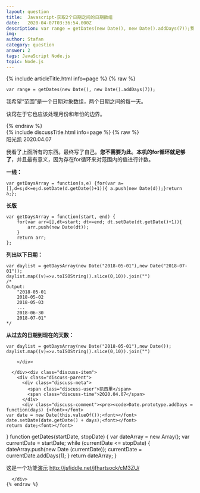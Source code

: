 ```yaml
---
layout: question
title:  Javascript-获取2个日期之间的日期数组
date:   2020-04-07T03:36:54.000Z
description: var range = getDates(new Date(), new Date().addDays(7));我希望“范围”是一个日期对象数组，两...
img: 
author: Stafan
category: question
answer: 2
tags: JavaScript Node.js
topic: Node.js
---
```

<div class="article-root">
  <div class="article">
    {% include articleTitle.html info=page %}
    {% raw %}
    <div class="article-content"><pre><code>var range = getDates(new Date(), new Date().addDays(7));
</code></pre>

<p><font style="vertical-align: inherit;"><font style="vertical-align: inherit;">我希望“范围”是一个日期对象数组，两个日期之间的每一天。</font></font></p>

<p><font style="vertical-align: inherit;"><font style="vertical-align: inherit;">诀窍在于它也应该处理月份和年份的边界。</font></font></p></div>
    {% endraw %}
  </div>

  <div class="discuss-wrapper">
    {% include discussTitle.html info=page %}
    {% raw %}
    <div class="discuss-item">
        <div class="discuss-parent">
          <div class="discuss-meta">
            <span class="discuss-user">阳光凯</span>
            <span class="discuss-time">2020.04.07</span>
          </div>
          <div class="discuss-comment"><p><font style="vertical-align: inherit;"><font style="vertical-align: inherit;">我看了上面所有的东西。</font><font style="vertical-align: inherit;">最终写了自己。</font></font><strong><font style="vertical-align: inherit;"><font style="vertical-align: inherit;">您不需要为此</font></font></strong><font style="vertical-align: inherit;"><font style="vertical-align: inherit;">。</font></font><strong><font style="vertical-align: inherit;"><font style="vertical-align: inherit;">本机的for循环就足够了</font></font></strong><font style="vertical-align: inherit;"><font style="vertical-align: inherit;">，并且最有意义，因为存在for循环来对范围内的值进行计数。</font></font></p>

<p><strong><font style="vertical-align: inherit;"><font style="vertical-align: inherit;">一线：</font></font></strong></p>

<pre><code>var getDaysArray = function(s,e) {for(var a=[],d=s;d&lt;=e;d.setDate(d.getDate()+1)){ a.push(new Date(d));}return a;};
</code></pre>

<p><strong><font style="vertical-align: inherit;"><font style="vertical-align: inherit;">长版</font></font></strong></p>

<pre><code>var getDaysArray = function(start, end) {<font></font>
    for(var arr=[],dt=start; dt&lt;=end; dt.setDate(dt.getDate()+1)){<font></font>
        arr.push(new Date(dt));<font></font>
    }<font></font>
    return arr;<font></font>
};<font></font>
</code></pre>

<p><strong><font style="vertical-align: inherit;"><font style="vertical-align: inherit;">列出以下日期：</font></font></strong></p>

<pre><code>var daylist = getDaysArray(new Date("2018-05-01"),new Date("2018-07-01"));<font></font>
daylist.map((v)=&gt;v.toISOString().slice(0,10)).join("")<font></font>
/*<font></font>
Output: <font></font>
    "2018-05-01<font></font>
    2018-05-02<font></font>
    2018-05-03<font></font>
    ...<font></font>
    2018-06-30<font></font>
    2018-07-01"<font></font>
*/<font></font>
</code></pre>

<p><strong><font style="vertical-align: inherit;"><font style="vertical-align: inherit;">从过去的日期到现在的天数：</font></font></strong></p>

<pre><code>var daylist = getDaysArray(new Date("2018-05-01"),new Date());<font></font>
daylist.map((v)=&gt;v.toISOString().slice(0,10)).join("")<font></font>
</code></pre></div>
        </div>
        
      </div><div class="discuss-item">
        <div class="discuss-parent">
          <div class="discuss-meta">
            <span class="discuss-user">凯西里</span>
            <span class="discuss-time">2020.04.07</span>
          </div>
          <div class="discuss-comment"><pre><code>Date.prototype.addDays = function(days) {<font></font>
    var date = new Date(this.valueOf());<font></font>
    date.setDate(date.getDate() + days);<font></font>
    return date;<font></font>
}<font></font>
<font></font>
function getDates(startDate, stopDate) {<font></font>
    var dateArray = new Array();<font></font>
    var currentDate = startDate;<font></font>
    while (currentDate &lt;= stopDate) {<font></font>
        dateArray.push(new Date (currentDate));<font></font>
        currentDate = currentDate.addDays(1);<font></font>
    }<font></font>
    return dateArray;<font></font>
}<font></font>
</code></pre>

<p><font style="vertical-align: inherit;"><font style="vertical-align: inherit;">这是一个功能</font></font><a href="http://jsfiddle.net/jfhartsock/cM3ZU/" rel="noreferrer"><font style="vertical-align: inherit;"><font style="vertical-align: inherit;">演示</font></font></a> <a href="http://jsfiddle.net/jfhartsock/cM3ZU/" rel="noreferrer"><font style="vertical-align: inherit;"><font style="vertical-align: inherit;">http://jsfiddle.net/jfhartsock/cM3ZU/</font></font></a></p></div>
        </div>
        
      </div>
    {% endraw %}
  </div>
<div>
